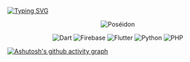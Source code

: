 [![Typing SVG](https://readme-typing-svg.demolab.com?font=Fira+Code&size=23&duration=6000&pause=2000&center=true&width=1000&lines=Hi%F0%9F%91%8B!+I'm+RAJOELISON+Aina+Tiavina.+%F0%9F%98%8E;A+passionnate+software+developer+!+%F0%9F%98%8D;learn%2C+share%2C+improve+%F0%9F%A5%B0)](https://git.io/typing-svg)

<p align="center"><img src="https://github-readme-streak-stats.herokuapp.com?user=Poseidon1402&theme=monokai-metallian&hide_border=true&date_format=j%20M%5B%20Y%5D" alt="Poséidon" /></p>

<p align="center">
  <img src="https://img.shields.io/badge/dart-%2302569B.svg?style=for-the-badge&logo=dart&logoColor=white" alt="Dart">
  <img src="https://img.shields.io/badge/Firebase-%2302569B?style=for-the-badge&logo=Firebase&logoColor=white" alt="Firebase">
  <img src="https://img.shields.io/badge/Flutter-%2302569B.svg?style=for-the-badge&logo=Flutter&logoColor=white" alt="Flutter">
  <img src="https://img.shields.io/badge/python-%2302569B?style=for-the-badge&logo=python&logoColor=white" alt="Python">
  <img src="https://img.shields.io/badge/php-%2302569B.svg?style=for-the-badge&logo=php&logoColor=white" alt="PHP">
</p>

[![Ashutosh's github activity graph](https://github-readme-activity-graph.cyclic.app/graph?username=Poseidon1402)](https://github.com/ashutosh00710/github-readme-activity-graph)

